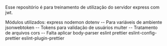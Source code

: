 Esse repositório é para treinamento de utilização do servidor express com jwt.

Módulos utilizados:
express
nodemon
dotenv -- Para variáveis de ambiente
jsonwebtoken -- Tokens para validação de usuários
multer -- Tratamento de arquivos
cors -- Falta aplicar
body-parser
eslint
prettier
eslint-config-prettier
eslint-plugin-prettier
